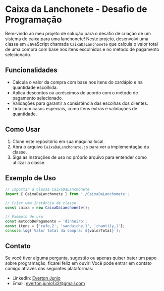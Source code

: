 # Caixa da Lanchonete - Desafio de Programação

Bem-vindo ao meu projeto de solução para o desafio de criação de um sistema de caixa para uma lanchonete! Neste projeto, desenvolvi uma classe em JavaScript chamada `CaixaDaLanchonete` que calcula o valor total de uma compra com base nos itens escolhidos e no método de pagamento selecionado.

## Funcionalidades

- Calcula o valor da compra com base nos itens do cardápio e na quantidade escolhida.
- Aplica descontos ou acréscimos de acordo com o método de pagamento selecionado.
- Validações para garantir a consistência das escolhas dos clientes.
- Lida com casos especiais, como itens extras e validações de quantidade.

## Como Usar

1. Clone este repositório em sua máquina local.
2. Abra o arquivo `CaixaDaLanchonete.js` para ver a implementação da classe.
3. Siga as instruções de uso no próprio arquivo para entender como utilizar a classe.

## Exemplo de Uso

```javascript
// Importar a classe CaixaDaLanchonete
import { CaixaDaLanchonete } from './CaixaDaLanchonete';

// Criar uma instância da classe
const caixa = new CaixaDaLanchonete();

// Exemplo de uso
const metodoDePagamento = 'dinheiro';
const itens = ['cafe,2', 'sanduiche,1', 'chantily,1'];
console.log(`Valor total da compra: ${valorTotal}`);
```
## Contato

Se você tiver alguma pergunta, sugestão ou apenas quiser bater um papo sobre programação, ficarei feliz em ouvir! Você pode entrar em contato comigo através das seguintes plataformas:

- LinkedIn: [Everton Junio](https://www.linkedin.com/in/everton-junio-dev)
- Email: everton.junio132@gmail.com